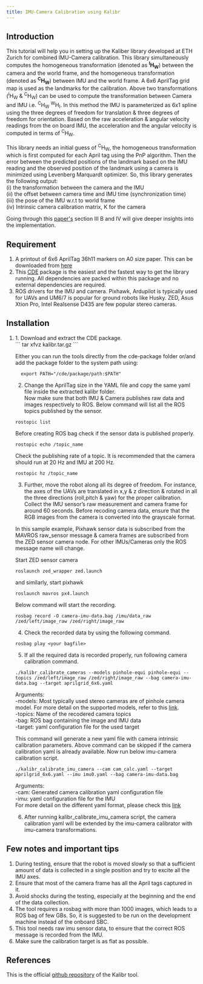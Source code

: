 ```yaml
---
title: IMU-Camera Calibration using Kalibr
---
```


## Introduction
This tutorial will help you in setting up the Kaliber library developed at ETH Zurich for combined IMU-Camera calibration. This library simultaneously computes the homogeneous transformation (denoted as **<sup>I</sup>H<sub>W</sub>**) between the camera and the world frame, and the homogeneous transformation (denoted as **<sup>C</sup>H<sub>W</sub>**) between IMU and the world frame. A 6x6 AprilTag grid map is used as the landmarks for the calibration.
Above two transformations (<sup>I</sup>H<sub>W</sub> & <sup>C</sup>H<sub>W</sub>) can be used to compute the transformation between Camera and IMU i.e. <sup>C</sup>H<sub>W</sub> <sup>W</sup>H<sub>I</sub>. In this method the IMU is parameterized as 6x1 spline using the three degrees of freedom for translation & three degrees of freedom for orientation. Based on the raw acceleration & angular velocity readings from the on board IMU, the acceleration and the angular velocity is computed in terms of <sup>C</sup>H<sub>W</sub>.

This library needs an initial guess of <sup>C</sup>H<sub>W</sub>, the homogeneous transformation which is first computed for each April tag using the PnP algorithm. Then the error between the predicted positions of the landmark based on the IMU reading and the observed position of the landmark using a camera is minimized using Levenberg Marquardt optimizer. So, this library generates the following output: <br/>
(i) the transformation between the camera and the IMU <br/>
(ii) the offset between camera time and IMU time (synchronization time) <br/>
(iii) the pose of the IMU w.r.t to world frame <br/>
(iv) Intrinsic camera calibration matrix, K for the camera <br/>

Going through this [paper's](https://furgalep.github.io/bib/furgale_iros13.pdf) section III B and IV will give deeper insights into the implementation.

## Requirement
1. A printout of 6x6 AprilTag 36h11 markers on A0 size paper. This can be downloaded from [here](https://drive.google.com/file/d/0B0T1sizOvRsUdjFJem9mQXdiMTQ/edit)
2. This [CDE](https://drive.google.com/file/d/0B0T1sizOvRsUVDBVclJCQVJzTFk/edit) package is the easiest and the fastest way to get the library running. All dependencies are packed within this package and no external dependencies are required.
3. ROS drivers for the IMU and camera. Pixhawk, Ardupilot is typically used for UAVs and UM6/7 is popular for ground robots like Husky. ZED, Asus Xtion Pro, Intel Realsense D435 are few popular stereo cameras.

## Installation
<ol>
<li>1. Download and extract the CDE package.</li>
```
  tar xfvz kalibr.tar.gz
```

   Either you can run the tools directly from the cde-package folder or/and add the package folder to the system path using:
```
  export PATH="/cde/package/path:$PATH"
```
2. Change the AprilTag size in the YAML file and copy the same yaml file inside the extracted kalibr folder. <br/> Now make sure that both IMU & Camera publishes raw data and images respectively to ROS. Below command will list all the ROS topics published by the sensor.
```
rostopic list
```
Before creating ROS bag check if the sensor data is published properly.
```
rostopic echo /topic_name
```
Check the publishing rate of a topic. It is recommended that the camera should run at 20 Hz and IMU at 200 Hz.
```
rostopic hz /topic_name
```
3. Further, move the robot along all its degree of freedom. For instance, the axes of the UAVs are translated in x,y & z direction & rotated in all the three directions (roll,pitch & yaw) for the proper calibration. Collect the IMU sensor’s raw measurement and camera frame for around 60 seconds. Before recoding camera data, ensure that the RGB images from the camera is converted into the grayscale format. 

In this sample example, Pixhawk sensor data is subscribed from the MAVROS raw_sensor message & camera frames are subscribed from the ZED sensor camera node. For other IMUs/Cameras only the ROS message name will change.

Start ZED sensor camera
```
roslaunch zed_wrapper zed.launch
```
and similarly, start pixhawk
```
roslaunch mavros px4.launch
```
Below command will start the recording.
```
rosbag record -O camera-imu-data.bag /imu/data_raw /zed/left/image_raw /zed/right/image_raw
```
4. Check the recorded data by using the following command.
```
rosbag play <your bagfile>
```
5. If all the required data is recorded properly, run following camera calibration command.
```
./kalibr_calibrate_cameras --models pinhole-equi pinhole-equi --topics /zed/left/image_raw /zed/right/image_raw --bag camera-imu-data.bag --target aprilgrid_6x6.yaml
```
Arguments:<br/>
-models: Most typically used stereo cameras are of pinhole camera model. For more detail on the supported models, refer to this [link](https://github.com/ethz-asl/kalibr/wiki/supported-models).<br/>
-topics: Name of the recodered camera topics  <br/>
-bag: ROS bag containing the image and IMU data <br/>
-target: yaml configuration file for the used target <br/>

This command will generate a new yaml file with camera intrinsic calibration parameters. Above command can be skipped if the camera calibration yaml is already available. Now run below imu-camera calibration script.
```
./kalibr_calibrate_imu_camera --cam cam_calc.yaml --target aprilgrid_6x6.yaml --imu imu0.yaml --bag camera-imu-data.bag
```
Arguments:<br/>
-cam: Generated camera calibration yaml configuration file<br/>
-imu: yaml configuration file for the IMU<br/>
For more detail on the different yaml format, please check this [link](https://github.com/ethz-asl/kalibr/wiki/yaml-formats)<br/>

6. After running kalibr_calibrate_imu_camera script, the camera calibration yaml will be extended by the imu-camera calibrator with imu-camera transformations.
</ol>

## Few notes and important tips
1. During testing, ensure that the robot is moved slowly so that a sufficient amount of data is collected in a single position and try to excite all the IMU axes. 
2. Ensure that most of the camera frame has all the April tags captured in it.
3. Avoid shocks during the testing, especially at the beginning and the end of the data collection. 
4. The tool requires a rosbag with more than 1000 images, which leads to a ROS bag of few GBs. So, it is suggested to be run on the development machine instead of the onboard SBC.
5. This tool needs raw imu sensor data, to ensure that the correct ROS message is recorded from the IMU. 
6. Make sure the calibration target is as flat as possible. 

## References
This is the official [github repository](https://github.com/ethz-asl/kalibr/) of the Kalibr tool.
